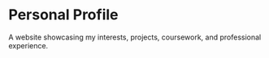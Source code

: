 # Personal Profile
A website showcasing my interests, projects, coursework, and professional experience.

